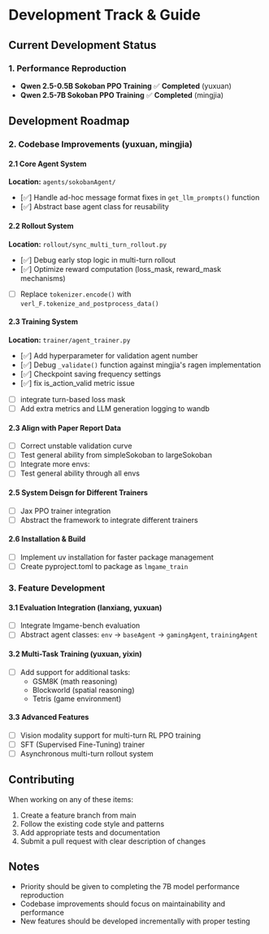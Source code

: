# Development Track & Guide

## Current Development Status

### 1. Performance Reproduction
- **Qwen 2.5-0.5B Sokoban PPO Training** ✅ **Completed** (yuxuan)
- **Qwen 2.5-7B Sokoban PPO Training** ✅ **Completed** (mingjia)

## Development Roadmap

### 2. Codebase Improvements (yuxuan, mingjia)

#### 2.1 Core Agent System
**Location:** `agents/sokobanAgent/`
- [✅] Handle ad-hoc message format fixes in `get_llm_prompts()` function
- [✅] Abstract base agent class for reusability

#### 2.2 Rollout System
**Location:** `rollout/sync_multi_turn_rollout.py`
- [✅] Debug early stop logic in multi-turn rollout
- [✅] Optimize reward computation (loss_mask, reward_mask mechanisms)
- [ ] Replace `tokenizer.encode()` with `verl_F.tokenize_and_postprocess_data()`

#### 2.3 Training System
**Location:** `trainer/agent_trainer.py`
- [✅] Add hyperparameter for validation agent number
- [✅] Debug `_validate()` function against mingjia's ragen implementation
- [✅] Checkpoint saving frequency settings
- [✅] fix is_action_valid metric issue
- [ ] integrate turn-based loss mask
- [ ] Add extra metrics and LLM generation logging to wandb

#### 2.3 Align with Paper Report Data
- [ ] Correct unstable validation curve
- [ ] Test general ability from simpleSokoban to largeSokoban 
- [ ] Integrate more envs: 
- [ ] Test general ability through all envs

#### 2.5 System Deisgn for Different Trainers
- [ ] Jax PPO trainer integration
- [ ] Abstract the framework to integrate different trainers

#### 2.6 Installation & Build
- [ ] Implement uv installation for faster package management
- [ ] Create pyproject.toml to package as `lmgame_train`

### 3. Feature Development

#### 3.1 Evaluation Integration (lanxiang, yuxuan)
- [ ] Integrate lmgame-bench evaluation
- [ ] Abstract agent classes: `env` → `baseAgent` → `gamingAgent`, `trainingAgent`

#### 3.2 Multi-Task Training (yuxuan, yixin)
- [ ] Add support for additional tasks:
  - GSM8K (math reasoning)
  - Blockworld (spatial reasoning)
  - Tetris (game environment)

#### 3.3 Advanced Features
- [ ] Vision modality support for multi-turn RL PPO training
- [ ] SFT (Supervised Fine-Tuning) trainer
- [ ] Asynchronous multi-turn rollout system

## Contributing

When working on any of these items:
1. Create a feature branch from main
2. Follow the existing code style and patterns
3. Add appropriate tests and documentation
4. Submit a pull request with clear description of changes

## Notes

- Priority should be given to completing the 7B model performance reproduction
- Codebase improvements should focus on maintainability and performance
- New features should be developed incrementally with proper testing
